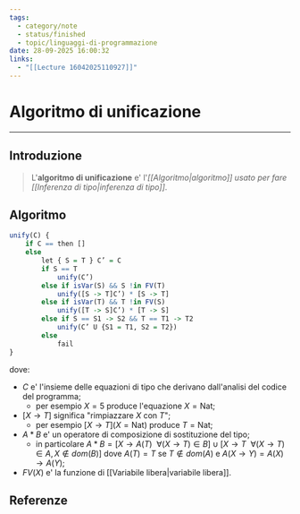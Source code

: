 ```yaml
---
tags:
  - category/note
  - status/finished
  - topic/linguaggi-di-programmazione
date: 28-09-2025 16:00:32
links:
  - "[[Lecture 16042025110927]]"
---
```

# Algoritmo di unificazione
---
## Introduzione
> L'**algoritmo di unificazione** e' l'_[[Algoritmo|algoritmo]] usato per fare [[Inferenza di tipo|inferenza di tipo]]_.

## Algoritmo
```R
unify(C) {
	if C == then []
	else
		let { S = T } C’ = C
		if S == T
			unify(C’)
		else if isVar(S) && S !in FV(T)
			unify([S -> T]C’) * [S -> T]
		else if isVar(T) && T !in FV(S)
			unify([T -> S]C’) * [T -> S]
		else if S == S1 -> S2 && T == T1 -> T2
			unify(C’ U {S1 = T1, S2 = T2})
		else
			fail
}
```

dove:
- $C$ e' l'insieme delle equazioni di tipo che derivano dall'analisi del codice del programma;
	- per esempio $X = 5$ produce l'equazione $X = \text{Nat}$;
- $[X \to T]$ significa "rimpiazzare $X$ con $T$";
	- per esempio $[X \to T](X = \text{Nat})$ produce $T = \text{Nat}$;
- $A * B$ e' un operatore di composizione di sostituzione del tipo;
	- in particolare $A * B = [X \to A(T) \ \ \forall (X \to T) \in B] \cup [X \to T \ \ \forall (X \to T) \in A, X \notin dom(B)]$ dove $A(T) = T$ se $T \notin dom(A)$ e $A(X \to Y) = A(X) \to A(Y)$;
- $FV(X)$ e' la funzione di [[Variabile libera|variabile libera]].

## Referenze